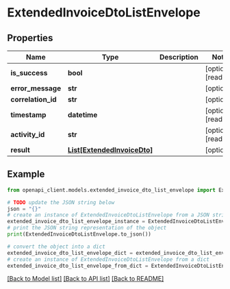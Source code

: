 # ExtendedInvoiceDtoListEnvelope


## Properties

Name | Type | Description | Notes
------------ | ------------- | ------------- | -------------
**is_success** | **bool** |  | [optional] [readonly] 
**error_message** | **str** |  | [optional] 
**correlation_id** | **str** |  | [optional] 
**timestamp** | **datetime** |  | [optional] [readonly] 
**activity_id** | **str** |  | [optional] [readonly] 
**result** | [**List[ExtendedInvoiceDto]**](ExtendedInvoiceDto.md) |  | [optional] 

## Example

```python
from openapi_client.models.extended_invoice_dto_list_envelope import ExtendedInvoiceDtoListEnvelope

# TODO update the JSON string below
json = "{}"
# create an instance of ExtendedInvoiceDtoListEnvelope from a JSON string
extended_invoice_dto_list_envelope_instance = ExtendedInvoiceDtoListEnvelope.from_json(json)
# print the JSON string representation of the object
print(ExtendedInvoiceDtoListEnvelope.to_json())

# convert the object into a dict
extended_invoice_dto_list_envelope_dict = extended_invoice_dto_list_envelope_instance.to_dict()
# create an instance of ExtendedInvoiceDtoListEnvelope from a dict
extended_invoice_dto_list_envelope_from_dict = ExtendedInvoiceDtoListEnvelope.from_dict(extended_invoice_dto_list_envelope_dict)
```
[[Back to Model list]](../README.md#documentation-for-models) [[Back to API list]](../README.md#documentation-for-api-endpoints) [[Back to README]](../README.md)


